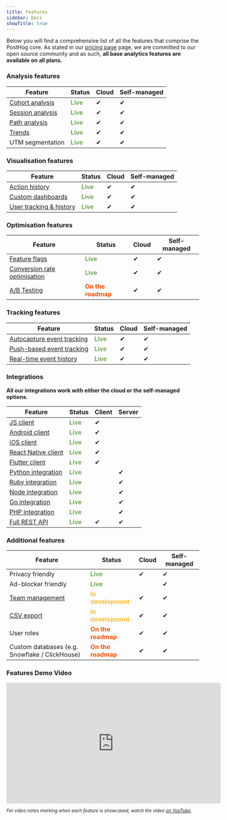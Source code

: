 ```yaml
---
title: Features
sidebar: Docs
showTitle: true
---
```


Below you will find a comprehensive list of all the features that comprise the PostHog core. As stated in our [pricing page](/pricing) page, we are committed to our open source community and as such, **all base analytics features are available on all plans.**

### Analysis features

| Feature                                     | Status                                       | Cloud | Self-managed |
| ------------------------------------------- | -------------------------------------------- | ----- | ------------ |
| [Cohort analysis](/docs/features/cohorts)   | <span style="color: #71AA55">**Live**</span> | ✔     | ✔            |
| [Session analysis](/docs/features/sessions) | <span style="color: #71AA55">**Live**</span> | ✔     | ✔            |
| [Path analysis](/docs/features/paths)       | <span style="color: #71AA55">**Live**</span> | ✔     | ✔            |
| [Trends](/docs/features/trends)             | <span style="color: #71AA55">**Live**</span> | ✔     | ✔            |
| UTM segmentation                            | <span style="color: #71AA55">**Live**</span> | ✔     | ✔            |

### Visualisation features

| Feature                                         | Status                                       | Cloud | Self-managed |
| ----------------------------------------------- | -------------------------------------------- | ----- | ------------ |
| [Action history](/docs/features/actions)        | <span style="color: #71AA55">**Live**</span> | ✔     | ✔            |
| [Custom dashboards](/docs/features/dashboards)  | <span style="color: #71AA55">**Live**</span> | ✔     | ✔            |
| [User tracking & history](/docs/features/users) | <span style="color: #71AA55">**Live**</span> | ✔     | ✔            |

### Optimisation features

| Feature                                                      | Status                                                 | Cloud | Self-managed |
| ------------------------------------------------------------ | ------------------------------------------------------ | ----- | ------------ |
| [Feature flags](/docs/features/feature-flags)                | <span style="color: #71AA55">**Live**</span>           | ✔     | ✔            |
| [Conversion rate optimisation](/docs/features/funnels)       | <span style="color: #71AA55">**Live**</span>           | ✔     | ✔            |
| [A/B Testing](https://github.com/PostHog/posthog/issues/182) | <span style="color: #F54E00">**On the roadmap**</span> | ✔     | ✔            |

### Tracking features

| Feature                                                                        | Status                                       | Cloud | Self-managed |
| ------------------------------------------------------------------------------ | -------------------------------------------- | ----- | ------------ |
| [Autocapture event tracking](/docs/features/events#autocapture-event-tracking) | <span style="color: #71AA55">**Live**</span> | ✔     | ✔            |
| [Push-based event tracking](/docs/features/events#push-based-event-tracking)   | <span style="color: #71AA55">**Live**</span> | ✔     | ✔            |
| [Real-time event history](/docs/features/events#live-events)                   | <span style="color: #71AA55">**Live**</span> | ✔     | ✔            |

### Integrations

**All our integrations work with either the cloud or the self-managed options.**

| Feature                                                            | Status                                       | Client | Server |
| ------------------------------------------------------------------ | -------------------------------------------- | ------ | ------ |
| [JS client](/docs/libraries/js)                     | <span style="color: #71AA55">**Live**</span> | ✔      |        |
| [Android client](/docs/libraries/android)           | <span style="color: #71AA55">**Live**</span> | ✔      |        |
| [iOS client](/docs/libraries/ios)                   | <span style="color: #71AA55">**Live**</span> | ✔      |        |
| [React Native client](/docs/libraries/react-native) | <span style="color: #71AA55">**Live**</span> | ✔      |        |
| [Flutter client](/docs/libraries/flutter)           | <span style="color: #71AA55">**Live**</span> | ✔      |        |
| [Python integration](/docs/libraries/python)        | <span style="color: #71AA55">**Live**</span> |        | ✔      |
| [Ruby integration](/docs/libraries/ruby)            | <span style="color: #71AA55">**Live**</span> |        | ✔      |
| [Node integration](/docs/libraries/node)            | <span style="color: #71AA55">**Live**</span> |        | ✔      |
| [Go integration](/docs/libraries/go)                | <span style="color: #71AA55">**Live**</span> |        | ✔      |
| [PHP integration](/docs/libraries/php)              | <span style="color: #71AA55">**Live**</span> |        | ✔      |
| [Full REST API](/docs/api/overview)                            | <span style="color: #71AA55">**Live**</span> | ✔      | ✔      |

### Additional features

| Feature                                                          | Status                                                 | Cloud | Self-managed |
| ---------------------------------------------------------------- | ------------------------------------------------------ | ----- | ------------ |
| Privacy friendly                                                 | <span style="color: #71AA55">**Live**</span>           | ✔     | ✔            |
| Ad-blocker friendly                                              | <span style="color: #71AA55">**Live**</span>           |       | ✔            |
| [Team management](https://github.com/PostHog/posthog/issues/260) | <span style="color: #F9BD2B">**In development**</span> | ✔     | ✔            |
| [CSV export](https://github.com/PostHog/posthog/issues/724)      | <span style="color: #F9BD2B">**In development**</span> | ✔     | ✔            |
| User roles                                                       | <span style="color: #F54E00">**On the roadmap**</span> | ✔     | ✔            |
| Custom databases (e.g. Snowflake / ClickHouse)                   | <span style="color: #F54E00">**On the roadmap**</span> | ✔     | ✔            |


### Features Demo Video

<span class="centered">

<iframe width="560" height="315" src="https://www.youtube.com/embed/aUILrrrlu50" frameborder="0" allow="accelerometer; autoplay; clipboard-write; encrypted-media; gyroscope; picture-in-picture" allowfullscreen></iframe>

</span>

<br />

<small class="centered">

_For video notes marking when each feature is showcased, watch the video [on YouTube](https://www.youtube.com/watch?v=aUILrrrlu50)._

</small>